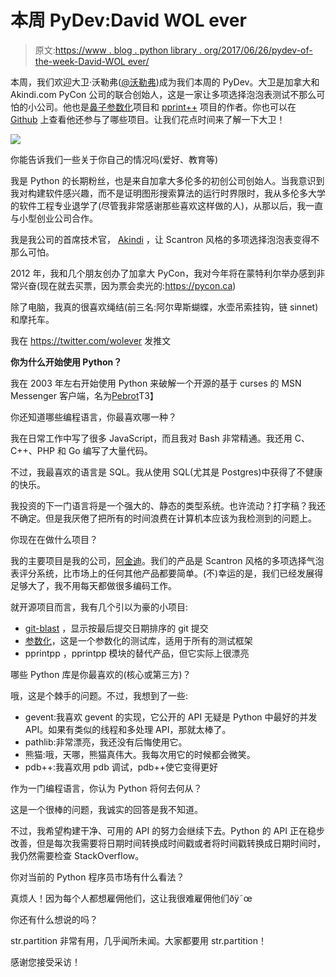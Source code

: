 # 本周 PyDev:David WOL ever

> 原文:[https://www . blog . python library . org/2017/06/26/pydev-of-the-week-David-WOL ever/](https://www.blog.pythonlibrary.org/2017/06/26/pydev-of-the-week-david-wolever/)

本周，我们欢迎大卫·沃勒弗([@沃勒弗](https://twitter.com/wolever))成为我们本周的 PyDev。大卫是加拿大和 Akindi.com PyCon 公司的联合创始人，这是一家让多项选择泡泡表测试不那么可怕的小公司。他也是[鼻子参数化](https://pypi.python.org/pypi/nose-parameterized)项目和 [pprint++](https://github.com/wolever/pprintpp) 项目的作者。你也可以在 [Github](https://github.com/wolever) 上查看他还参与了哪些项目。让我们花点时间来了解一下大卫！

![](../Images/ead716bd735983f308248583aa7917fb.png)

你能告诉我们一些关于你自己的情况吗(爱好、教育等)

我是 Python 的长期粉丝，也是来自加拿大多伦多的初创公司创始人。当我意识到我对构建软件感兴趣，而不是证明图形搜索算法的运行时界限时，我从多伦多大学的软件工程专业退学了(尽管我非常感谢那些喜欢这样做的人)，从那以后，我一直与小型创业公司合作。

我是我公司的首席技术官， [Akindi](https://akindi.com) ，让 Scantron 风格的多项选择泡泡表变得不那么可怕。

2012 年，我和几个朋友创办了加拿大 PyCon，我对今年将在蒙特利尔举办感到非常兴奋(现在就去买票，因为票会卖光的:https://pycon.ca)

除了电脑，我真的很喜欢绳结(前三名:阿尔卑斯蝴蝶，水壶吊索挂钩，链 sinnet)和摩托车。

我在 https://twitter.com/wolever 发推文

**你为什么开始使用 Python？**

我在 2003 年左右开始使用 Python 来破解一个开源的基于 curses 的 MSN Messenger 客户端，名为[Pebrot](http://pebrot.sourceforge.net/)T3】

你还知道哪些编程语言，你最喜欢哪一种？

我在日常工作中写了很多 JavaScript，而且我对 Bash 非常精通。我还用 C、C++、PHP 和 Go 编写了大量代码。

不过，我最喜欢的语言是 SQL。我从使用 SQL(尤其是 Postgres)中获得了不健康的快乐。

我投资的下一门语言将是一个强大的、静态的类型系统。也许流动？打字稿？我还不确定。但是我厌倦了把所有的时间浪费在计算机本应该为我检测到的问题上。

你现在在做什么项目？

我的主要项目是我的公司，[阿金迪](https://akindi.com)。我们的产品是 Scantron 风格的多项选择气泡表评分系统，比市场上的任何其他产品都要简单。(不)幸运的是，我们已经发展得足够大了，我不用每天都做很多编码工作。

就开源项目而言，我有几个引以为豪的小项目:

*   [git-blast](https://github.com/wolever/git-blast) ，显示按最后提交日期排序的 git 提交
*   [参数化](https://github.com/wolever/parameterized)，这是一个参数化的测试库，适用于所有的测试框架
*   pprintpp ，pprintpp 模块的替代产品，但它实际上很漂亮

哪些 Python 库是你最喜欢的(核心或第三方)？

哦，这是个棘手的问题。不过，我想到了一些:

*   gevent:我喜欢 gevent 的实现，它公开的 API 无疑是 Python 中最好的并发 API。如果有类似的线程和多处理 API，那就太棒了。
*   pathlib:非常漂亮，我还没有后悔使用它。
*   熊猫:哦，天哪，熊猫真伟大。我每次用它的时候都会微笑。
*   pdb++:我喜欢用 pdb 调试，pdb++使它变得更好

作为一门编程语言，你认为 Python 将何去何从？

这是一个很棒的问题，我诚实的回答是我不知道。

不过，我希望构建干净、可用的 API 的努力会继续下去。Python 的 API 正在稳步改善，但是每次我需要将日期时间转换成时间戳或者将时间戳转换成日期时间时，我仍然需要检查 StackOverflow。

你对当前的 Python 程序员市场有什么看法？

真烦人！因为每个人都想雇佣他们，这让我很难雇佣他们ðÿ˜œ

你还有什么想说的吗？

str.partition 非常有用，几乎闻所未闻。大家都要用 str.partition！

感谢您接受采访！